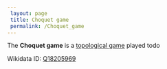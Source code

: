 ```yaml
---
 layout: page
 title: Choquet game
 permalink: /Choquet_game
---
```

The **Choquet game** is a [topological game](https://defsmath.github.io/DefsMath/topological_game) played todo 

Wikidata ID: [Q18205969](https://www.wikidata.org/wiki/Q18205969)